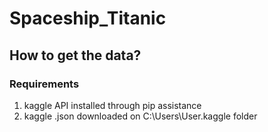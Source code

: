 # Spaceship_Titanic

## How to get the data?
### Requirements
1. kaggle API installed through pip assistance
2. kaggle .json downloaded on C:\Users\User\.kaggle folder